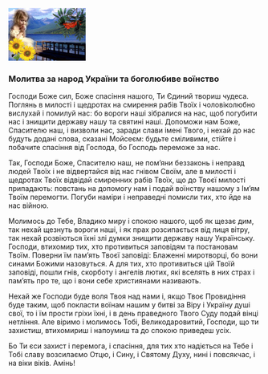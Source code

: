 ![img](../img/125502_20_90.jpg)

### Молитва за народ України та боголюбиве воїнство

Господи Боже сил, Боже спасіння нашого, Ти Єдиний твориш чудеса. Поглянь в милості і щедротах на смирення рабів Твоїх і чоловіколюбно вислухай і помилуй нас: бо вороги наші зібралися на нас, щоб погубити нас і знищити державу нашу та святині наші. Допоможи нам Боже, Спасителю наш, і визволи нас, заради слави імені Твого, і нехай до нас будуть додані слова, сказані Мойсеєм: будьте сміливими, стійте і побачите спасіння від Господа, бо Господь переможе за нас.

Так, Господи Боже, Спасителю наш, не пом’яни беззаконь і неправд людей Твоїх і не відвертайся від нас гнівом Своїм, але в милості і щедротах Твоїх відвідай смиренних рабів Твоїх, що до Твоєї милості припадають: повстань на допомогу нам і подай воїнству нашому з Ім’ям Твоїм перемогти. Погуби наміри і неправедні помисли тих, хто йде на нас війною.

Молимось до Тебе, Владико миру і спокою нашого, щоб як щезає дим, так нехай щезнуть вороги наші, і як прах розсипається від лиця вітру, так нехай розвіються їхні злі думки знищити державу нашу Українську. Господи, втихомир тих, хто противиться заповідям та постановам Твоїм. Поверни їм пам’ять Твоєї заповіді: Блаженні миротворці, бо вони синами Божими назовуться. А для тих, хто противиться цій Твоїй заповіді, пошли гнів, скорботу і ангелів лютих, які вселять в них страх і пам’ять про те, що і вони себе християнами називають.

Нехай же Господи буде воля Твоя над нами і, якщо Твоє Провидіння буде таким, щоб покласти воїнам нашим у битві за Віру і Україну душі свої, то і їм прости гріхи їхні, і в день праведного Твого Суду подай вінці нетління. Але віримо і молимось Тобі, Великодаровитий, Господи, що ти захистиш, втихомириш і напоумиш та до спокою приведеш усіх.

Бо Ти єси захист і перемога, і спасіння, для тих хто надіється на Тебе і Тобі славу возсилаємо Отцю, і Сину, і Святому Духу, нині і повсякчас, і на віки віків. Амінь!
